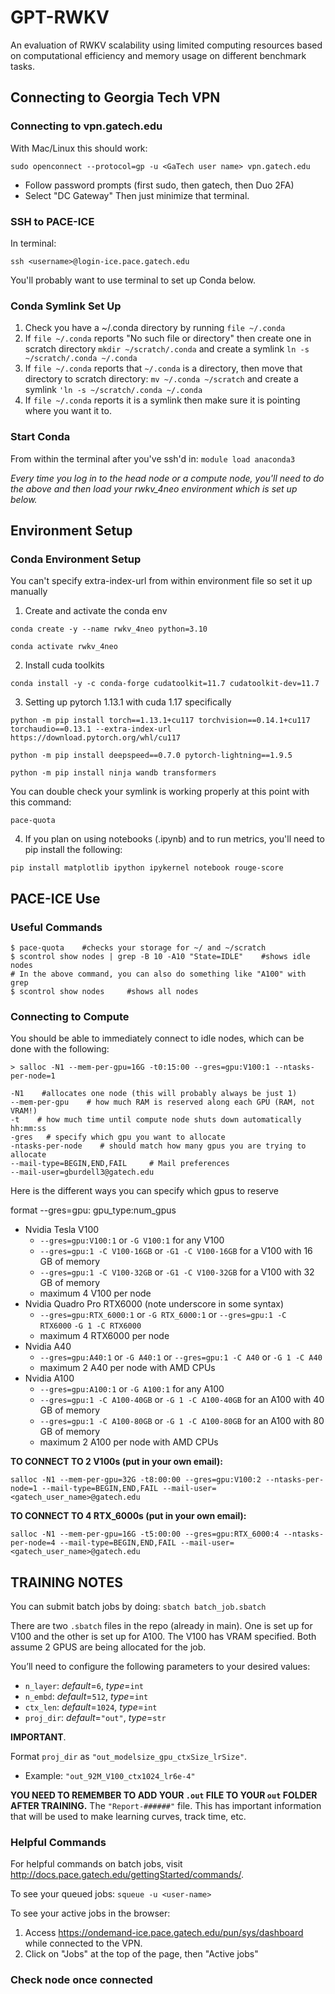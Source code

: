 # GPT-RWKV
An evaluation of RWKV scalability using limited computing resources based on computational efficiency and memory usage on different benchmark tasks.


## Connecting to Georgia Tech VPN
### Connecting to vpn.gatech.edu
With Mac/Linux this should work:

`sudo openconnect --protocol=gp -u <GaTech user name> vpn.gatech.edu`

- Follow password prompts (first sudo, then gatech, then Duo 2FA)
- Select "DC Gateway"
Then just minimize that terminal.

### SSH to PACE-ICE
In terminal:

`ssh <username>@login-ice.pace.gatech.edu`

You'll probably want to use terminal to set up Conda below.

### Conda Symlink Set Up
1. Check you have a ~/.conda directory by running `file ~/.conda`
2. If `file ~/.conda` reports "No such file or directory" then create one in scratch directory `mkdir ~/scratch/.conda` and create a symlink `ln -s ~/scratch/.conda ~/.conda`
3. If `file ~/.conda` reports that `~/.conda` is a directory, then move that directory to scratch directory: `mv ~/.conda ~/scratch` and create a symlink `'ln -s ~/scratch/.conda ~/.conda`
4. If `file ~/.conda` reports it is a symlink then make sure it is pointing where you want it to.

### Start Conda
From within the terminal after you've ssh'd in: `module load anaconda3`

_Every time you log in to the head node or a compute node, you'll need to do the above and then load your rwkv_4neo environment which is set up below._


## Environment Setup
### Conda Environment Setup
You can't specify extra-index-url from within environment file so set it up manually

1. Create and activate the conda env
```
conda create -y --name rwkv_4neo python=3.10

conda activate rwkv_4neo
```

2. Install cuda toolkits
```
conda install -y -c conda-forge cudatoolkit=11.7 cudatoolkit-dev=11.7 
```

3. Setting up pytorch 1.13.1 with cuda 1.17 specifically
```
python -m pip install torch==1.13.1+cu117 torchvision==0.14.1+cu117 torchaudio==0.13.1 --extra-index-url https://download.pytorch.org/whl/cu117

python -m pip install deepspeed==0.7.0 pytorch-lightning==1.9.5

python -m pip install ninja wandb transformers
```

You can double check your symlink is working properly at this point with this command:
```
pace-quota
```

4. If you plan on using notebooks (.ipynb) and to run metrics, you'll need to pip install the following:
```
pip install matplotlib ipython ipykernel notebook rouge-score
```


## PACE-ICE Use
### Useful Commands
```
$ pace-quota    #checks your storage for ~/ and ~/scratch
$ scontrol show nodes | grep -B 10 -A10 "State=IDLE"    #shows idle nodes
# In the above command, you can also do something like "A100" with grep
$ scontrol show nodes     #shows all nodes
```


### Connecting to Compute
You should be able to immediately connect to idle nodes, which can be done with the following:

```
> salloc -N1 --mem-per-gpu=16G -t0:15:00 --gres=gpu:V100:1 --ntasks-per-node=1

-N1    #allocates one node (this will probably always be just 1)
--mem-per-gpu    # how much RAM is reserved along each GPU (RAM, not VRAM!)
-t    # how much time until compute node shuts down automatically hh:mm:ss
-gres   # specify which gpu you want to allocate
-ntasks-per-node    # should match how many gpus you are trying to allocate
--mail-type=BEGIN,END,FAIL     # Mail preferences
--mail-user=gburdell3@gatech.edu

```

Here is the different ways you can specify which gpus to reserve

format --gres=gpu: gpu_type:num_gpus

- Nvidia Tesla V100
    - `--gres=gpu:V100:1` or `-G V100:1` for any V100
    - `--gres=gpu:1 -C V100-16GB` or `-G1 -C V100-16GB` for a V100 with 16 GB of memory
    - `--gres=gpu:1 -C V100-32GB` or `-G1 -C V100-32GB` for a V100 with 32 GB of memory
    - maximum 4 V100 per node
- Nvidia Quadro Pro RTX6000 (note underscore in some syntax)
    - `--gres=gpu:RTX_6000:1` or `-G RTX_6000:1` or `--gres=gpu:1 -C RTX6000` `-G 1 -C RTX6000`
    - maximum 4 RTX6000 per node
- Nvidia A40
    - `--gres=gpu:A40:1` or `-G A40:1` or `--gres=gpu:1 -C A40` or `-G 1 -C A40`
    - maximum 2 A40 per node with AMD CPUs
- Nvidia A100
    - `--gres=gpu:A100:1` or `-G A100:1` for any A100
    - `--gres=gpu:1 -C A100-40GB` or `-G 1 -C A100-40GB` for an A100 with 40 GB of memory
    - `--gres=gpu:1 -C A100-80GB` or `-G 1 -C A100-80GB` for an A100 with 80 GB of memory
    - maximum 2 A100 per node with AMD CPUs

__TO CONNECT TO 2 V100s (put in your own email):__
```
salloc -N1 --mem-per-gpu=32G -t8:00:00 --gres=gpu:V100:2 --ntasks-per-node=1 --mail-type=BEGIN,END,FAIL --mail-user=<gatech_user_name>@gatech.edu
```

__TO CONNECT TO 4 RTX_6000s (put in your own email):__
```
salloc -N1 --mem-per-gpu=16G -t5:00:00 --gres=gpu:RTX_6000:4 --ntasks-per-node=4 --mail-type=BEGIN,END,FAIL --mail-user=<gatech_user_name>@gatech.edu
```

## TRAINING NOTES
You can submit batch jobs by doing:
`sbatch batch_job.sbatch`

There are two `.sbatch` files in the repo (already in main). One is set up for V100 and the other is set up for A100. The V100 has VRAM specified. Both assume 2 GPUS are being allocated for the job.

You’ll need to configure the following parameters to your desired values:
- `n_layer`: _default_=`6`, _type_=`int`
- `n_embd`: _default_=`512`, _type_=`int`
- `ctx_len`: _default_=`1024`, _type_=`int`
- `proj_dir`: _default_=`"out"`, _type_=`str`

__IMPORTANT__.

Format `proj_dir` as `"out_modelsize_gpu_ctxSize_lrSize"`.
- Example: `"out_92M_V100_ctx1024_lr6e-4"`

**YOU NEED TO REMEMBER TO ADD YOUR `.out` FILE TO YOUR `out` FOLDER AFTER TRAINING.** The `"Report-######"` file. This has important information that will be used to make learning curves, track time, etc.

### Helpful Commands
For helpful commands on batch jobs, visit http://docs.pace.gatech.edu/gettingStarted/commands/.

To see your queued jobs:
`squeue -u <user-name>`

To see your active jobs in the browser:
1. Access https://ondemand-ice.pace.gatech.edu/pun/sys/dashboard while connected to the VPN.
2. Click on "Jobs" at the top of the page, then "Active jobs"

### Check node once connected
